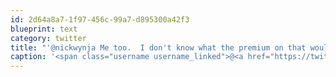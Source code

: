 ```yaml
---
id: 2d64a8a7-1f97-456c-99a7-d895300a42f3
blueprint: text
category: twitter
title: "'@nickwynja Me too.  I don't know what the premium on that would be."
caption: '<span class="username username_linked">@<a href="https://twitter.com/nickwynja" title="Nick Wynja">nickwynja</a></span> Me too.  I don''t know what the premium on that would be.'
---
```

